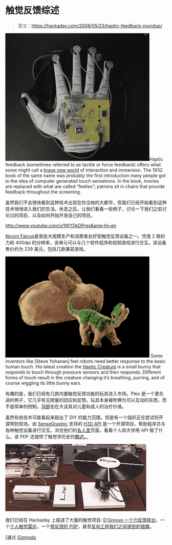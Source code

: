 # 触觉反馈综述

> 原文：<https://hackaday.com/2008/05/23/haptic-feedback-roundup/>

![](img/4711693882abe50b69e03e8fa312e04f.png)Haptic feedback (sometimes referred to as tactile or force feedback) offers what some might call a [brave new world](http://www.mahalo.com/Brave_New_World) of interaction and immersion. The 1932 book of the same name was probably the first introduction many people got to the idea of computer generated touch sensations. In the book, movies are replaced with what are called “feelies”; patrons sit in chairs that provide feedback throughout the screening.

虽然我们不会很快看到这种技术出现在你当地的大都市，但我们已经开始看到这种技术悄悄进入我们的生活。休息之后，让我们看看一些例子，讨论一下我们之前讨论过的项目，以及如何开始开发自己的项目。

<http://www.youtube.com/v/1IKYDkDPres&amp;hl=en>


[Novint Falcon](http://home.novint.com/products/novint_falcon.php)是首批大规模生产和消费者友好型触觉反馈设备之一。凭借 2 磅的力和 400dpi 的分辨率，该单元可以与几个软件程序和视频游戏进行交互。该设备售价约为 239 美元，包括几款兼容游戏。

![](img/7bd0efb17483b5396ff4cc4fae688377.png)
Some inventors like [Steve Yohanan] feel robots need better response to the basic human touch. His latest creation the [Haptic Creature](http://technology.newscientist.com/article/dn13959-strokable-robot-rabbit-talks-with-touch.html) is a small bunny that responds to touch through pressure sensors and then responds. Different forms of touch result in the creature changing it’s breathing, purring, and of course wiggling its little bunny ears.

有趣的是，我们已经有几款内置触觉反馈功能的玩具进入市场。Pleo 是一个更先进的例子，它几乎有无限量的回应和反馈。玩具本身被吹捧为可以互动的东西，而不是简单的控制。[羽部](http://www.ugobe.com/)也在大谈其对儿童和成人的治疗价值。

虽然有些技术可能看起来超出了 DIY 的能力范围，但是有一个组织正在尝试将开源带到现场。由 [SenseGraphic](http://www.sensegraphics.com/) 支持的 [H3D API](http://www.h3dapi.org/) 是一个开源项目，帮助程序员与各种触觉设备进行交互。浏览他们的[名人堂](http://www.sensegraphics.com/index.php?option=com_content&task=view&id=24&Itemid=36)页面，看看个人和大学用 API 做了什么。该 PDF 还提供了触觉学历史的[概述。](http://www.dcs.gla.ac.uk/~stephen/workshops/haptic/papers/stone.pdf)

![](img/aa32d475205a0eaba08ed641002f8f81.png)

我们已经在 Hackaday 上报道了大量的触觉项目: [D'Groove 一个力反馈转台](http://www.timothywisdom.com/science/dgroove/dgroove.php)，一个[个人触觉雷达](http://www.k2.t.u-tokyo.ac.jp/perception/HapticRadar/index-e.html)，一个[带反馈的 PSP](http://www.acidmods.com/forum/index.php?topic=6846.new#new)，甚至[反向工程我们之前提到的猎鹰](http://qdot.livejournal.com/236133.html)。

[通过 [Gizmodo](http://gizmodo.com/392982/haptic-bunny-makes-your-heart-go-hippity+hop)